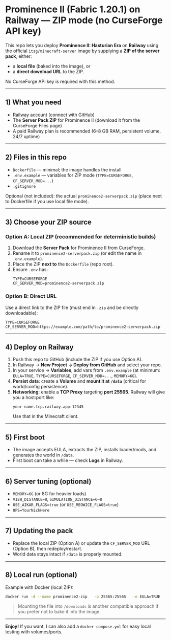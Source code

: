 # Prominence II (Fabric 1.20.1) on Railway — ZIP mode (no CurseForge API key)

This repo lets you deploy **Prominence II: Hasturian Era** on **Railway** using the official `itzg/minecraft-server` image by supplying a **ZIP of the server pack**, either:
- a **local file** (baked into the image), or
- a **direct download URL** to the ZIP.

No CurseForge API key is required with this method.

---

## 1) What you need
- Railway account (connect with GitHub)
- The **Server Pack ZIP** for Prominence II (download it from the CurseForge Files page)
- A paid Railway plan is recommended (6–8 GB RAM, persistent volume, 24/7 uptime)

---

## 2) Files in this repo
- `Dockerfile` — minimal; the image handles the install
- `.env.example` — variables for ZIP mode (`TYPE=CURSEFORGE`, `CF_SERVER_MOD=...`)
- `.gitignore`

Optional (not included): the actual `prominence2-serverpack.zip` (place next to Dockerfile if you use local file mode).

---

## 3) Choose your ZIP source

### Option A: Local ZIP (recommended for deterministic builds)
1. Download the **Server Pack** for Prominence II from CurseForge.
2. Rename it to `prominence2-serverpack.zip` (or edit the name in `.env.example`).
3. Place the ZIP **next to** the `Dockerfile` (repo root).  
4. Ensure `.env` has:
   ```env
   TYPE=CURSEFORGE
   CF_SERVER_MOD=prominence2-serverpack.zip
   ```

### Option B: Direct URL
Use a direct link to the ZIP file (must end in `.zip` and be directly downloadable):
```env
TYPE=CURSEFORGE
CF_SERVER_MOD=https://example.com/path/to/prominence2-serverpack.zip
```

---

## 4) Deploy on Railway

1. Push this repo to GitHub (include the ZIP if you use Option A).
2. In Railway → **New Project → Deploy from GitHub** and select your repo.
3. In your service → **Variables**, add vars from `.env.example` (at minimum: `EULA=TRUE`, `TYPE=CURSEFORGE`, `CF_SERVER_MOD=...`, `MEMORY=6G`).  
4. **Persist data**: create a **Volume** and **mount it at `/data`** (critical for world/config persistence).
5. **Networking**: enable a **TCP Proxy** targeting **port 25565**. Railway will give you a host:port like:
   ```
   your-name.tcp.railway.app:12345
   ```
   Use that in the Minecraft client.

---

## 5) First boot
- The image accepts EULA, extracts the ZIP, installs loader/mods, and generates the world in `/data`.
- First boot can take a while — check **Logs** in Railway.

---

## 6) Server tuning (optional)
- `MEMORY=6G` (or 8G for heavier loads)
- `VIEW_DISTANCE=8`, `SIMULATION_DISTANCE=6–8`
- `USE_AIKAR_FLAGS=true` (or `USE_MEOWICE_FLAGS=true`)
- `OPS=YourNickHere`

---

## 7) Updating the pack
- Replace the local ZIP (Option A) or update the `CF_SERVER_MOD` URL (Option B), then redeploy/restart.
- World data stays intact if `/data` is properly mounted.

---

## 8) Local run (optional)
Example with Docker (local ZIP):
```bash
docker run -d --name prominence2-zip   -p 25565:25565   -e EULA=TRUE   -e TYPE=CURSEFORGE   -e CF_SERVER_MOD=prominence2-serverpack.zip   -e MEMORY=6G   -v $(pwd)/data:/data   -v $(pwd)/prominence2-serverpack.zip:/downloads/prominence2-serverpack.zip   itzg/minecraft-server:java17
```
> Mounting the file into `/downloads` is another compatible approach if you prefer not to bake it into the image.

---

**Enjoy!** If you want, I can also add a `docker-compose.yml` for easy local testing with volumes/ports.

